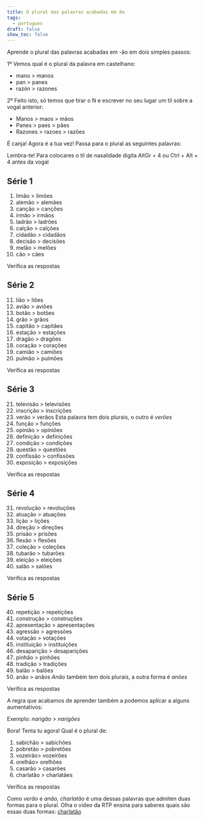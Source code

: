 ```yaml
---
title: O plural das palavras acabadas em ão
tags:
  - portugues
draft: false
show_toc: false
---
```

Aprende  o plural das palavras acabadas em -ão em dois simples passos:

1º Vemos qual é o plural da palavra em castelhano:

* mano > manos
* pan > panes
* razón > razones

2º Feito isto, só temos que tirar o N e escrever no seu lugar um til sobre a vogal anterior:

* Manos > maos > mãos
* Panes > paes > pães
* Razones > razoes > razões

É canja! Agora é a tua vez! Passa para o plural as seguintes palavras:

Lembra-te! Para colocares o til de nasalidade digita AltGr + 4 ou Ctrl + Alt + 4 antes da vogal

## Série 1
1. limão > <e-answer>limões</e-answer>
2. alemão > <e-answer>alemães</e-answer>
3. canção > <e-answer>canções</e-answer>
4. irmão > <e-answer>irmãos</e-answer>
5. ladrão > <e-answer>ladrões</e-answer>
6. calção > <e-answer>calções</e-answer>
7. cidadão > <e-answer>cidadãos</e-answer>
8. decisão > <e-answer>decisões</e-answer>
9. melão > <e-answer>melões</e-answer>
10. cão > <e-answer>cães</e-answer>

<e-validate>Verifica as respostas</e-validate>

## Série 2

11. lião > <e-answer>liões</e-answer>
12. avião > <e-answer>aviões</e-answer>
13. botão > <e-answer>botões</e-answer>
14. grão > <e-answer>grãos</e-answer>
15. capitão > <e-answer>capitães</e-answer>
16. estação > <e-answer>estações</e-answer>
17. dragão > <e-answer>dragões</e-answer>
18. coração > <e-answer>corações</e-answer>
19. camião > <e-answer>camiões</e-answer>
20. pulmão > <e-answer>pulmões</e-answer>

<e-validate>Verifica as respostas</e-validate>

## Série 3

21. televisão > <e-answer>televisões</e-answer>
22. inscrição > <e-answer>inscrições</e-answer>
23. verão > <e-answer>verãos</e-answer> Esta palavra tem dois plurais, o outro é *verões*
24. função > <e-answer>funções</e-answer>
25. opinião > <e-answer>opiniões</e-answer>
26. definição > <e-answer>definições</e-answer>
27. condição > <e-answer>condições</e-answer>
28. questão > <e-answer>questões</e-answer>
29. confissão > <e-answer>confissões</e-answer>
30. exposição > <e-answer>exposições</e-answer>

<e-validate>Verifica as respostas</e-validate>

## Série 4

31. revolução > <e-answer>revoluções</e-answer>
32. atuação > <e-answer>atuações</e-answer>
33. lição > <e-answer>lições</e-answer>
34. direção >  <e-answer>direções</e-answer>
35. prisão > <e-answer>prisões</e-answer>
36. flexão > <e-answer>flexões</e-answer>
37. coleção > <e-answer>coleções</e-answer>
38. tubarão > <e-answer>tubarões</e-answer>
39. eleição > <e-answer>eleições</e-answer>
40. salão > <e-answer>salões</e-answer>

<e-validate>Verifica as respostas</e-validate>

## Série 5

40. repetição > <e-answer>repetições</e-answer>
41. construção > <e-answer>construções</e-answer>
42. apresentação > <e-answer>apresentações</e-answer>
43. agressão > <e-answer>agressões</e-answer>
44. votação > <e-answer>votações</e-answer>
45. instituição > <e-answer>instituições</e-answer>
46. desaparição > <e-answer>desaparições</e-answer>
47. pinhão > <e-answer>pinhões</e-answer>
48. tradição > <e-answer>tradições</e-answer>
49. balão > <e-answer>balões</e-answer>
50. anão > <e-answer>anãos</e-answer> *Anão* também tem dois plurais, a outra forma é *anões*

<e-validate>Verifica as respostas</e-validate>

A regra que acabamos de aprender também a podemos aplicar a alguns aumentativos: 

Exemplo: *narigão* > *narigões*

Bora! Tenta tu agora! Qual é o plural de:

1. sabichão > <e-answer>sabichões</e-answer>
2. pobretão > <e-answer>pobretões</e-answer>
3. vozeirão> <e-answer>vozeirões</e-answer>
4. orelhão> <e-answer>orelhões</e-answer>
5. casarão > <e-answer>casarões</e-answer>
6. charlatão > <e-answer>charlatães</e-answer>

<e-validate>Verifica as respostas</e-validate>

Como *verão* e *anão, charlatão* é uma dessas palavras que admiten duas formas para o plural. Olha o vídeo da RTP ensina para saberes quais são essas duas formas: [charlatão](https://ensina.rtp.pt/artigo/plural-de-palavras-terminadas-em-ao/)
